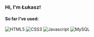 ### Hi, I'm Łukasz!


#### So far I've used:
![HTML5](https://img.shields.io/badge/-HTML5-E34F26?style=flat&logo=html5&logoColor=white)
![CSS3](https://img.shields.io/badge/-CSS3-1572B6?style=flat&logo=css3)
![Javascript](https://img.shields.io/badge/-Javascript-black?style=flat&logo=javascript)
![MySQL](https://img.shields.io/badge/-MySQL-black?style=flat&logo=mysql)
